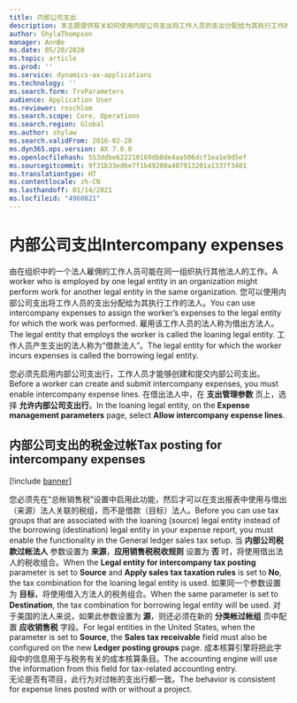 ```yaml
---
title: 内部公司支出
description: 本主题提供有关如何使用内部公司支出将工作人员的支出分配给为其执行工作的法人的信息。
author: ShylaThompson
manager: AnnBe
ms.date: 05/20/2020
ms.topic: article
ms.prod: ''
ms.service: dynamics-ax-applications
ms.technology: ''
ms.search.form: TrvParameters
audience: Application User
ms.reviewer: roschlom
ms.search.scope: Core, Operations
ms.search.region: Global
ms.author: shylaw
ms.search.validFrom: 2016-02-28
ms.dyn365.ops.version: AX 7.0.0
ms.openlocfilehash: 553ddbe622210169db8de4aa506dcf1ea1e9d5ef
ms.sourcegitcommit: 9f31b33ed6e7f1b49200a407913201a1337f3401
ms.translationtype: HT
ms.contentlocale: zh-CN
ms.lasthandoff: 01/14/2021
ms.locfileid: "4960821"
---
```

# <a name="intercompany-expenses"></a><span data-ttu-id="7274e-103">内部公司支出</span><span class="sxs-lookup"><span data-stu-id="7274e-103">Intercompany expenses</span></span>

<span data-ttu-id="7274e-104">由在组织中的一个法人雇佣的工作人员可能在同一组织执行其他法人的工作。</span><span class="sxs-lookup"><span data-stu-id="7274e-104">A worker who is employed by one legal entity in an organization might perform work for another legal entity in the same organization.</span></span> <span data-ttu-id="7274e-105">您可以使用内部公司支出将工作人员的支出分配给为其执行工作的法人。</span><span class="sxs-lookup"><span data-stu-id="7274e-105">You can use intercompany expenses to assign the worker’s expenses to the legal entity for which the  work was performed.</span></span> <span data-ttu-id="7274e-106">雇用该工作人员的法人称为借出方法人。</span><span class="sxs-lookup"><span data-stu-id="7274e-106">The legal entity that employs the worker is called the loaning legal entity.</span></span> <span data-ttu-id="7274e-107">工作人员产生支出的法人称为“借款法人”。</span><span class="sxs-lookup"><span data-stu-id="7274e-107">The legal entity for which the worker incurs expenses is called the borrowing legal entity.</span></span> 

<span data-ttu-id="7274e-108">您必须先启用内部公司支出行，工作人员才能够创建和提交内部公司支出。</span><span class="sxs-lookup"><span data-stu-id="7274e-108">Before a worker can create and submit intercompany expenses, you must enable intercompany expense lines.</span></span> <span data-ttu-id="7274e-109">在借出法人中，在 **支出管理参数** 页上，选择 **允许内部公司支出行**。</span><span class="sxs-lookup"><span data-stu-id="7274e-109">In the loaning legal entity, on the **Expense management parameters** page, select **Allow intercompany expense lines**.</span></span> 

## <a name="tax-posting-for-intercompany-expenses"></a><span data-ttu-id="7274e-110">内部公司支出的税金过帐</span><span class="sxs-lookup"><span data-stu-id="7274e-110">Tax posting for intercompany expenses</span></span>

[!include [banner](../includes/banner.md)]

<span data-ttu-id="7274e-111">您必须先在“总帐销售税”设置中启用此功能，然后才可以在支出报表中使用与借出（来源）法人关联的税组，而不是借款（目标）法人。</span><span class="sxs-lookup"><span data-stu-id="7274e-111">Before you can use tax groups that are associated with the loaning (source) legal entity instead of the borrowing (destination) legal entity in your expense report, you must enable the functionality in the General ledger sales tax setup.</span></span> <span data-ttu-id="7274e-112">当 **内部公司税款过帐法人** 参数设置为 **来源**，**应用销售税税收规则** 设置为 **否** 时，将使用借出法人的税收组合。</span><span class="sxs-lookup"><span data-stu-id="7274e-112">When the **Legal entity for intercompany tax posting** parameter is set to **Source** and **Apply sales tax taxation rules** is set to **No**, the tax combination for the loaning legal entity is used.</span></span> <span data-ttu-id="7274e-113">如果同一个参数设置为 **目标**，将使用借入方法人的税务组合。</span><span class="sxs-lookup"><span data-stu-id="7274e-113">When the same parameter is set to **Destination**, the tax combination for borrowing legal entity will be used.</span></span> <span data-ttu-id="7274e-114">对于美国的法人来说，如果此参数设置为 **源**，则还必须在新的 **分类帐过帐组** 页中配置 **应收销售税** 字段。</span><span class="sxs-lookup"><span data-stu-id="7274e-114">For legal entities in the United States, when the parameter is set to **Source**, the **Sales tax receivable** field must also be configured on the new **Ledger posting groups** page.</span></span> <span data-ttu-id="7274e-115">成本核算引擎将把此字段中的信息用于与税务有关的成本核算条目。</span><span class="sxs-lookup"><span data-stu-id="7274e-115">The accounting engine will use the information from this field for tax-related accounting entry.</span></span>   
<span data-ttu-id="7274e-116">无论是否有项目，此行为对过帐的支出行都一致。</span><span class="sxs-lookup"><span data-stu-id="7274e-116">The behavior is consistent for expense lines posted with or without a project.</span></span>  
